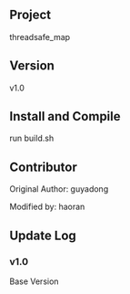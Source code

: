## Project

threadsafe_map

## Version

v1.0

## Install and Compile

run build.sh

## Contributor

Original Author: guyadong

Modified by: haoran

## Update Log

### v1.0

Base Version
